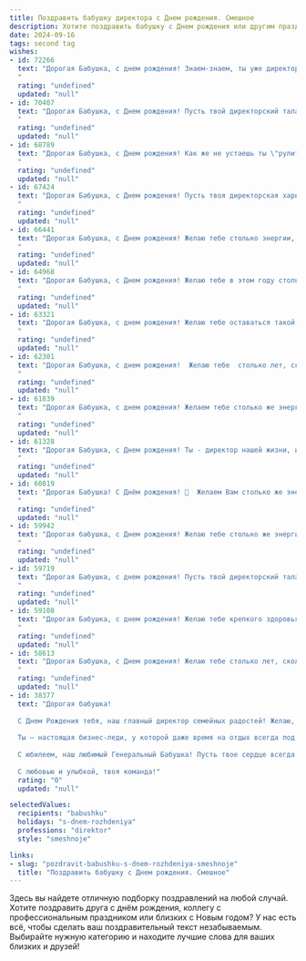 ```yaml
---
title: Поздравить бабушку директора c Днем рождения. Смешное
description: Хотите поздравить бабушку c Днем рождения или другим праздником? Наш ИИ создаст незабываемое поздравление, а вы обязательно выделитесь среди других.  
date: 2024-09-16
tags: second tag
wishes:
- id: 72266
  text: "Дорогая Бабушка, с днем рождения! Знаем-знаем, ты уже директор не только дома, но и по жизни! Пусть твой авторитет растет, как годовой отчет компании, а подчиненные (то есть мы) всегда будут в восторге от твоих \"директорских\" решений! 🎉🎂
  "
  rating: "undefined"
  updated: "null"
- id: 70407
  text: "Дорогая Бабушка, с Днем рождения! Пусть твой директорский талант  и дальше вдохновляет всех вокруг, а твоя \"железная рука\" управляет только собственным бизнесом по производству вкусных пирожков!
  "
  rating: "undefined"
  updated: "null"
- id: 68789
  text: "Дорогая Бабушка, с Днем рождения! Как же не устаешь ты \"рулить\" всем и вся, даже в свои годы?  Надеюсь, ты не слишком устала от этой \"директорской\" жизни!  Желаем тебе, чтобы подчиненные были послушными, как внуки, а планы выполнялись легко и просто, как пух, который ты пускаешь на ветер!
  "
  rating: "undefined"
  updated: "null"
- id: 67424
  text: "Дорогая Бабушка, с Днем рождения! Пусть твоя директорская харизма и железный характер не дадут тебе расслабиться ни на минуту, а только добавят новых побед в твою копилку! Желаем тебе крепкого здоровья, чтобы хватило управлять не только компанией, но и всем нашим семейством! 😄🎉
  "
  rating: "undefined"
  updated: "null"
- id: 66441
  text: "Дорогая Бабушка, с Днем рождения! Желаю тебе столько энергии, сколько у тебя было в день, когда ты в первый раз  \"управляла\" шумным собранием акционеров как директор! Пусть твой день рождения будет таким же продуктивным и успешным, как все твои годы на посту руководителя! 🎉
  "
  rating: "undefined"
  updated: "null"
- id: 64968
  text: "Дорогая Бабушка, с Днем рождения! Желаю тебе в этом году столько же директоров, сколько у тебя уже было, но только чтобы они были послушнее и выполняли твои приказы без лишних вопросов! 😉
  "
  rating: "undefined"
  updated: "null"
- id: 63321
  text: "Дорогая Бабушка, с днем рождения! Желаю тебе оставаться такой же энергичной и харизматичной, как директор самого крутого предприятия - твоего дома! Пусть твои правления будут полны радости, а подчиненные (мы, внуки) - послушными и любящими! 😉🎉
  "
  rating: "undefined"
  updated: "null"
- id: 62301
  text: "Дорогая Бабушка, с днем рождения!  Желаю тебе  столько лет, сколько директоров на твоем веку сменилось, и чтобы каждый из них был  как минимум таким же классным, как ты! ;)
  "
  rating: "undefined"
  updated: "null"
- id: 61839
  text: "Дорогая Бабушка, с днем рождения! Желаем тебе столько же энергии, сколько у тебя было, когда ты руководила целым заводом - без устали, с огоньком и с крутым управленческим стилем! 🥳🎉🎂
  "
  rating: "undefined"
  updated: "null"
- id: 61328
  text: "Дорогая Бабушка, с Днем рождения! Ты - директор нашей жизни, и пусть иногда приходится \"выполнять план\" по уборке и готовке, мы все равно тебя очень любим! Желаем тебе море позитива, крепкого здоровья и, конечно же, чтобы твоя \"команда\" всегда была послушной!
  "
  rating: "undefined"
  updated: "null"
- id: 60819
  text: "Дорогая Бабушка! С Днём рождения! 🎉  Желаем Вам столько же энергии, сколько у Вас было, когда Вы руководили своим коллективом! 💪  Пусть Вас окружают только благодарные подчиненные и вкусные тортики! 🎂
  "
  rating: "undefined"
  updated: "null"
- id: 59942
  text: "Дорогая бабушка, с Днем рождения! Желаю тебе столько же энергии, сколько у тебя было, когда ты руководила всем своим царством-домом, столько же креатива, сколько ты вкладывала в свои гениальные решения, и столько же любви, сколько ты всегда даришь всем вокруг! Пусть этот год будет не менее ярким и насыщенным, чем все твои предыдущие! 😉🥂
  "
  rating: "undefined"
  updated: "null"
- id: 59719
  text: "Дорогая Бабушка, с днем рождения! Пусть твой директорский талант проявится сегодня в том, чтобы устроить праздник, где все будут подчиняться только тебе - и даже тортик не посмеет ослушаться! 😉🎂🎉
  "
  rating: "undefined"
  updated: "null"
- id: 59108
  text: "Дорогая Бабушка, с днем рождения! Желаю тебе крепкого здоровья, чтобы ты и дальше могла всех нас рулить, как директором лучшей в мире компании – нашей семьей! 😉  Пусть твои подчиненные (мы) всегда выполняют твои приказы (просьбы) с радостью и любовью! 🎉
  "
  rating: "undefined"
  updated: "null"
- id: 58613
  text: "Дорогая Бабушка, с Днем рождения! Желаю тебе столько лет, сколько ты сможешь запомнить, и столько денег, сколько ты сможешь потратить! Пусть у тебя будет столько здоровья, чтобы управить всей этой империей -  твоей семьей!  И пускай твой директорский талант помогает тебе управлять не только компанией, но и нами, твоими внуками, в том числе! 😜🥳
  "
  rating: "undefined"
  updated: "null"
- id: 38377
  text: "Дорогая бабушка!
  
  С Днем Рождения тебя, наш главный директор семейных радостей! Желаю, чтобы под твоим мудрым руководством жизнь всегда шла по плану, а все неожиданные повороты дарили только приятные сюрпризы! Пусть у тебя всегда будет достаток пирожков, а на счетах — только положительные эмоции!
  
  Ты — настоящая бизнес-леди, у которой даже время на отдых всегда под контролем! Пусть в твоем расписании будет как можно больше моментов для улыбок и смеха! Знай, что все твои ‘подчинённые’ тебя очень любят и готовы выполнять любые твои ‘забавные’ поручения!
  
  С юбилеем, наш любимый Генеральный Бабушка! Пусть твое сердце всегда бьется в ритме счастья, а жизнь дарит вкусные тыквенные пироги на завтрак!
  
  С любовью и улыбкой, твоя команда!"
  rating: "0"
  updated: "null"

selectedValues:
  recipients: "babushku"
  holidays: "s-dnem-rozhdeniya"
  professions: "direktor"
  style: "smeshnoje"

links:
- slug: "pozdravit-babushku-s-dnem-rozhdeniya-smeshnoje"
  title: "Поздравить бабушку c Днем рождения. Смешное"
---
```


Здесь вы найдете отличную подборку поздравлений на любой случай. 
Хотите поздравить друга с днём рождения, коллегу с профессиональным праздником или близких с Новым годом? У нас есть всё, чтобы сделать ваш поздравительный текст незабываемым. Выбирайте нужную категорию и находите лучшие слова для ваших близких и друзей!
